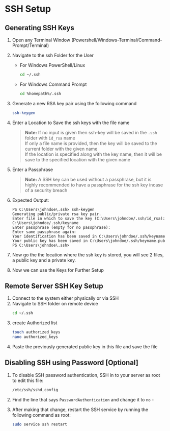 # SSH Setup

## Generating SSH Keys
1. Open any Terminal Window (Powershell/Windows-Terminal/Command-Prompt/Terminal)
2. Navigate to the ssh Folder for the User
    - For Windows PowerShell/Linux
        ```bash
        cd ~/.ssh
        ```
    - For Windows Command Prompt
        ```bash
        cd %homepath%/.ssh
        ```
3. Generate a new RSA key pair using the following command
    ```bash
    ssh-keygen
    ```

4. Enter a Location to Save the ssh keys with the file name
    > **Note:** If no input is given then ssh-key will be saved in the `.ssh` folder with `id_rsa` name <br> 
    If only a file name is provided, then the key will be saved to the current folder with the given name <br>
    If the location is specified along with the key name, then it will be save to the specified location with the given name

5. Enter a Passphrase

    > **Note:** A SSH key can be used without a passphrase, but it is highly recommended to have a passphrase for the ssh key incase of a security breach

6. Expected Output:

    ```text
    PS C:\Users\johndoe\.ssh> ssh-keygen
    Generating public/private rsa key pair.
    Enter file in which to save the key (C:\Users\johndoe/.ssh/id_rsa): C:\Users\johndoe/.ssh/keyname
    Enter passphrase (empty for no passphrase):
    Enter same passphrase again:
    Your identification has been saved in C:\Users\johndoe/.ssh/keyname
    Your public key has been saved in C:\Users\johndoe/.ssh/keyname.pub
    PS C:\Users\johndoe\.ssh>
    ```

7. Now go the the location where the ssh key is stored, you will see 2 files, a public key and a private key.

8. Now we can use the Keys for Further Setup

## Remote Server SSH Key Setup

1. Connect to the system either physically or via SSH
2. Navigate to SSH folder on remote device
    ```bash
    cd ~/.ssh
    ```
3. create Authorized list
    ```bash
    touch authorized_keys
    nano authorized_keys
    ```
5. Paste the previously generated public key in this file and save the file

## Disabling SSH using Password [Optional]
1. To disable SSH password authentication, SSH in to your server as root to edit this file:
    ```bash
    /etc/ssh/sshd_config
    ```
2. Find the line that says `PasswordAuthentication` and change it to `no`	- 
3. After making that change, restart the SSH service by running the following command as root:

    ```bash
    sudo service ssh restart
    ```